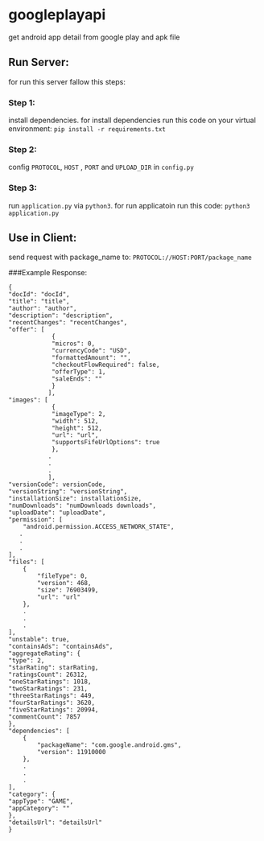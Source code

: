 # googleplayapi
get android app detail from google play and apk file
## Run Server:
for run this server fallow this steps:
### Step 1:
install dependencies. for install dependencies run this code on your virtual environment:
`pip install -r requirements.txt`

### Step 2:
config `PROTOCOL`, `HOST` , `PORT` and `UPLOAD_DIR` in `config.py`

### Step 3:
run `application.py` via `python3`. for run applicatoin run this code:
`python3 application.py`

## Use in Client:
send request with package_name to:
`PROTOCOL://HOST:PORT/package_name`

###Example Response:
```
{
"docId": "docId",
"title": "title",
"author": "author",
"description": "description",
"recentChanges": "recentChanges",
"offer": [
            {
            "micros": 0,
            "currencyCode": "USD",
            "formattedAmount": "",
            "checkoutFlowRequired": false,
            "offerType": 1,
            "saleEnds": ""
            }
           ],
"images": [
            {
            "imageType": 2,
            "width": 512,
            "height": 512,
            "url": "url",
            "supportsFifeUrlOptions": true
            },
           .
           .
           .
           ],
"versionCode": versionCode,
"versionString": "versionString",
"installationSize": installationSize,
"numDownloads": "numDownloads downloads",
"uploadDate": "uploadDate",
"permission": [
    "android.permission.ACCESS_NETWORK_STATE",
   .   
   .
   .
],
"files": [
    {
        "fileType": 0,
        "version": 468,
        "size": 76903499,
        "url": "url"
    },
    .
    .
    .
],
"unstable": true,
"containsAds": "containsAds",
"aggregateRating": {
"type": 2,
"starRating": starRating,
"ratingsCount": 26312,
"oneStarRatings": 1018,
"twoStarRatings": 231,
"threeStarRatings": 449,
"fourStarRatings": 3620,
"fiveStarRatings": 20994,
"commentCount": 7857
},
"dependencies": [
    {
        "packageName": "com.google.android.gms",
        "version": 11910000
    },
    .
    .
    .
],
"category": {
"appType": "GAME",
"appCategory": ""
},
"detailsUrl": "detailsUrl"
}
```

